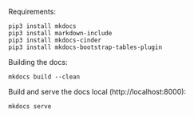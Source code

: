 Requirements:
```
pip3 install mkdocs
pip3 install markdown-include
pip3 install mkdocs-cinder
pip3 install mkdocs-bootstrap-tables-plugin
```

Building the docs:
```
mkdocs build --clean
```

Build and serve the docs local (http://localhost:8000):
```
mkdocs serve
```
